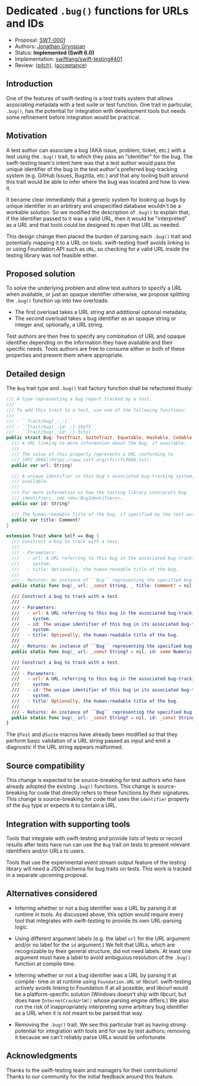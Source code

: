 # Dedicated `.bug()` functions for URLs and IDs

* Proposal: [SWT-0001](0001-refactor-bug-inits.md)
* Authors: [Jonathan Grynspan](https://github.com/grynspan)
* Status: **Implemented (Swift 6.0)**
* Implementation: [swiftlang/swift-testing#401](https://github.com/swiftlang/swift-testing/pull/401)
* Review: ([pitch](https://forums.swift.org/t/pitch-dedicated-bug-functions-for-urls-and-ids/71842)), ([acceptance](https://forums.swift.org/t/swt-0001-dedicated-bug-functions-for-urls-and-ids/71842/2))

## Introduction

One of the features of swift-testing is a test traits system that allows
associating metadata with a test suite or test function. One trait in
particular, `.bug()`, has the potential for integration with development tools
but needs some refinement before integration would be practical.

## Motivation

A test author can associate a bug (AKA issue, problem, ticket, etc.) with a test
using the `.bug()` trait, to which they pass an "identifier" for the bug. The
swift-testing team's intent here was that a test author would pass the unique
identifier of the bug in the test author's preferred bug-tracking system (e.g.
GitHub Issues, Bugzilla, etc.) and that any tooling built around this trait
would be able to infer where the bug was located and how to view it.

It became clear immediately that a generic system for looking up bugs by unique
identifier in an arbitrary and unspecified database wouldn't be a workable
solution. So we modified the description of `.bug()` to explain that, if the
identifier passed to it was a valid URL, then it would be "interpreted" as a URL
and that tools could be designed to open that URL as needed.

This design change then placed the burden of parsing each `.bug()` trait and
potentially mapping it to a URL on tools. swift-testing itself avoids linking to
or using Foundation API such as `URL`, so checking for a valid URL inside the
testing library was not feasible either.

## Proposed solution

To solve the underlying problem and allow test authors to specify a URL when
available, or just an opaque identifier otherwise, we propose splitting the
`.bug()` function up into two overloads:

- The first overload takes a URL string and additional optional metadata;
- The second overload takes a bug identifier as an opaque string or integer and,
  optionally, a URL string.
  
Test authors are then free to specify any combination of URL and opaque
identifier depending on the information they have available and their specific
needs. Tools authors are free to consume either or both of these properties and
present them where appropriate.

## Detailed design

The `Bug` trait type and `.bug()` trait factory function shall be refactored
thusly:

```swift
/// A type representing a bug report tracked by a test.
///
/// To add this trait to a test, use one of the following functions:
///
/// - ``Trait/bug(_:_:)``
/// - ``Trait/bug(_:id:_:)-10yf5``
/// - ``Trait/bug(_:id:_:)-3vtpl``
public struct Bug: TestTrait, SuiteTrait, Equatable, Hashable, Codable {
  /// A URL linking to more information about the bug, if available.
  ///
  /// The value of this property represents a URL conforming to
  /// [RFC 3986](https://www.ietf.org/rfc/rfc3986.txt).
  public var url: String?

  /// A unique identifier in this bug's associated bug-tracking system, if
  /// available.
  ///
  /// For more information on how the testing library interprets bug
  /// identifiers, see <doc:BugIdentifiers>.
  public var id: String?

  /// The human-readable title of the bug, if specified by the test author.
  public var title: Comment?
}

extension Trait where Self == Bug {
  /// Construct a bug to track with a test.
  ///
  /// - Parameters:
  ///   - url: A URL referring to this bug in the associated bug-tracking
  ///     system.
  ///   - title: Optionally, the human-readable title of the bug.
  ///
  /// - Returns: An instance of ``Bug`` representing the specified bug.
  public static func bug(_ url: _const String, _ title: Comment? = nil) -> Self

  /// Construct a bug to track with a test.
  ///
  /// - Parameters:
  ///   - url: A URL referring to this bug in the associated bug-tracking
  ///     system.
  ///   - id: The unique identifier of this bug in its associated bug-tracking
  ///     system.
  ///   - title: Optionally, the human-readable title of the bug.
  ///
  /// - Returns: An instance of ``Bug`` representing the specified bug.
  public static func bug(_ url: _const String? = nil, id: some Numeric, _ title: Comment? = nil) -> Self

  /// Construct a bug to track with a test.
  ///
  /// - Parameters:
  ///   - url: A URL referring to this bug in the associated bug-tracking
  ///     system.
  ///   - id: The unique identifier of this bug in its associated bug-tracking
  ///     system.
  ///   - title: Optionally, the human-readable title of the bug.
  ///
  /// - Returns: An instance of ``Bug`` representing the specified bug.
  public static func bug(_ url: _const String? = nil, id: _const String, _ title: Comment? = nil) -> Self
}
```

The `@Test` and `@Suite` macros have already been modified so that they perform
basic validation of a URL string passed as input and emit a diagnostic if the
URL string appears malformed. 

## Source compatibility

This change is expected to be source-breaking for test authors who have already
adopted the existing `.bug()` functions. This change is source-breaking for code
that directly refers to these functions by their signatures. This change is
source-breaking for code that uses the `identifier` property of the `Bug` type
or expects it to contain a URL.

## Integration with supporting tools

Tools that integrate with swift-testing and provide lists of tests or record
results after tests have run can use the `Bug` trait on tests to present
relevant identifiers and/or URLs to users.

Tools that use the experimental event stream output feature of the testing
library will need a JSON schema for bug traits on tests. This work is tracked in
a separate upcoming proposal.

## Alternatives considered

- Inferring whether or not a bug identifier was a URL by parsing it at runtime
  in tools. As discussed above, this option would require every tool that
  integrates with swift-testing to provide its own URL-parsing logic.
  
- Using different argument labels (e.g. the label `url` for the URL argument
  and/or no label for the `id` argument.) We felt that URLs, which are
  recognizable by their general structure, did not need labels. At least one
  argument must have a label to avoid ambiguous resolution of the `.bug()`
  function at compile time.

- Inferring whether or not a bug identifier was a URL by parsing it at compile-
  time or at runtime using `Foundation.URL` or libcurl. swift-testing actively
  avoids linking to Foundation if at all possible, and libcurl would be a
  platform-specific solution (Windows doesn't ship with libcurl, but does have
  `InternetCrackUrlW()` whose parsing engine differs.) We also run the risk of
  inappropriately interpreting some arbitrary bug identifier as a URL when it is
  not meant to be parsed that way.

- Removing the `.bug()` trait. We see this particular trait as having strong
  potential for integration with tools and for use by test authors; removing it
  because we can't reliably parse URLs would be unfortunate.

## Acknowledgments

Thanks to the swift-testing team and managers for their contributions! Thanks to
our community for the initial feedback around this feature.
